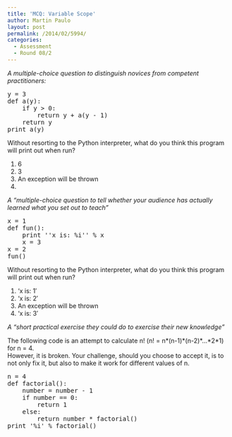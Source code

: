 ```yaml
---
title: 'MCQ: Variable Scope'
author: Martin Paulo
layout: post
permalink: /2014/02/5994/
categories:
  - Assessment
  - Round 08/2
---
```

*A multiple-choice question to distinguish novices from competent practitioners:*

<pre>y = 3
def a(y):
    if y > 0:
        return y + a(y - 1)
    return y
print a(y)
</pre>

Without resorting to the Python interpreter, what do you think this program will print out when run?

1.  6
2.  3
3.  An exception will be thrown
4.  

*A &#8220;multiple-choice question to tell whether your audience has actually learned what you set out to teach&#8221;*

<pre>x = 1
def fun():
    print ''x is: %i'' % x
    x = 3
x = 2
fun()
</pre>

Without resorting to the Python interpreter, what do you think this program will print out when run?

1.  &#8216;x is: 1&#8242;
2.  &#8216;x is: 2&#8242;
3.  An exception will be thrown
4.  &#8216;x is: 3&#8242;

*A &#8220;short practical exercise they could do to exercise their new knowledge&#8221;*

The following code is an attempt to calculate n! (n! = n\*(n-1)\*(n-2)\*&#8230;\*2*1) for n = 4.  
However, it is broken. Your challenge, should you choose to accept it, is to not only fix it, but also to make it work for different values of n.

<pre>n = 4
def factorial():
    number = number - 1
    if number == 0:
        return 1
    else:
        return number * factorial()
print '%i' % factorial()
</pre>